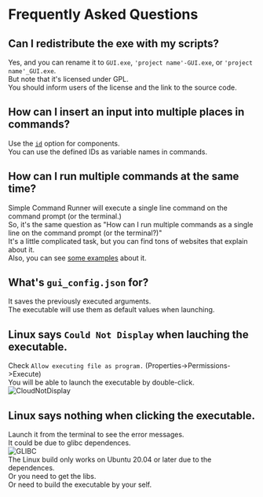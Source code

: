 # Frequently Asked Questions

## Can I redistribute the exe with my scripts?

Yes, and you can rename it to `GUI.exe`, `'project name'-GUI.exe`, or `'project name'_GUI.exe`.  
But note that it's licensed under GPL.  
You should inform users of the license and the link to the source code.  

## How can I insert an input into multiple places in commands?

Use the [`id`](../examples/comp_options/id/) option for components.  
You can use the defined IDs as variable names in commands.  

## How can I run multiple commands at the same time?

Simple Command Runner will execute a single line command on the command prompt (or the terminal.)  
So, it's the same question as "How can I run multiple commands as a single line on the command prompt (or the terminal?)"  
It's a little complicated task, but you can find tons of websites that explain about it.  
Also, you can see [some examples](../examples/tips/multi_lines/) about it.

## What's `gui_config.json` for?

It saves the previously executed arguments.  
The executable will use them as default values when launching.  

## Linux says `Could Not Display` when lauching the executable.

Check `Allow executing file as program.` (Properties->Permissions->Execute)  
You will be able to launch the executable by double-click.  
![CloudNotDisplay](https://user-images.githubusercontent.com/69258547/189526464-cd62887b-62b1-4071-ae38-a7ab73600bbf.png)  

## Linux says nothing when clicking the executable.

Launch it from the terminal to see the error messages.  
It could be due to glibc dependences.  
![GLIBC](https://user-images.githubusercontent.com/69258547/190676422-ae1af3a0-e9c1-4afd-a6ec-62803dc303c0.png)  
The Linux build only works on Ubuntu 20.04 or later due to the dependences.  
Or you need to get the libs.  
Or need to build the executable by your self.  
